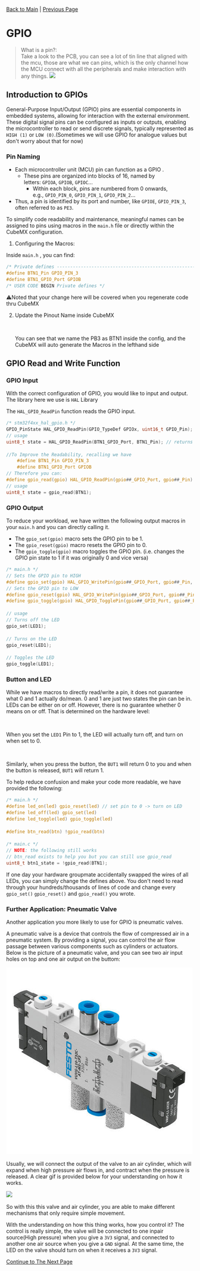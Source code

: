 [Back to Main](README.md) | [Previous Page](01-Basic-structure.md)

# GPIO

> What is a pin?:\
> Take a look to the PCB, you can see a lot of tin line that aligned with the mcu, those are what we can pins, which is the only channel how the MCU connect with all the peripherals and make interaction with any things.
> ![](./image/mcu_on_pcb.png)

## Introduction to GPIOs

General-Purpose Input/Output (GPIO) pins are essential components in embedded systems, allowing for interaction with the external environment. These digital signal pins can be configured as inputs or outputs, enabling the microcontroller to read or send discrete signals, typically represented as `HIGH (1)` or `LOW (0)`.(Sometimes we will use GPIO for analogue values but don't worry about that for now)

### Pin Naming

- Each microcontroller unit (MCU) pin can function as a GPIO .
  - These pins are organized into blocks of 16, named by letters: `GPIOA`, `GPIOB`, `GPIOC`...
    - Within each block, pins are numbered from 0 onwards, e.g., `GPIO_PIN_0`, `GPIO_PIN_1`, `GPIO_PIN_2`...
- Thus, a pin is identified by its port and number, like `GPIOE`, `GPIO_PIN_3`, often referred to as `PE3`.

To simplify code readability and maintenance, meaningful names can be assigned to pins using macros in the `main.h` file or directly within the CubeMX configuration.

1.  Configuring the Macros:

Inside `main.h` , you can find:

```c
/* Private defines -----------------------------------------------------------*/
#define BTN1_Pin GPIO_PIN_3
#define BTN1_GPIO_Port GPIOB
/* USER CODE BEGIN Private defines */
```

⚠️Noted that your change here will be covered when you regenerate code thru CubeMX

2.  Update the Pinout Name inside CubeMX

    <figure><img src="image/GPIO_Naming.png" alt=""><figcaption></figcaption></figure>

    You can see that we name the PB3 as BTN1 inside the config, and the CubeMX will auto generate the Macros in the lefthand side

## GPIO Read and Write Function

### GPIO Input

With the correct configuration of GPIO, you would like to input and output. The library here we use is `HAL` Library

The `HAL_GPIO_ReadPin` function reads the GPIO input.

```c
/* stm32f4xx_hal_gpio.h */
GPIO_PinState HAL_GPIO_ReadPin(GPIO_TypeDef GPIOx, uint16_t GPIO_Pin);
// usage
uint8_t state = HAL_GPIO_ReadPin(BTN1_GPIO_Port, BTN1_Pin); // returns 0 or 1

//To Improve the Readability, recalling we have
    #define BTN1_Pin GPIO_PIN_3
    #define BTN1_GPIO_Port GPIOB
// Therefore you can:
#define gpio_read(gpio) HAL_GPIO_ReadPin(gpio##_GPIO_Port, gpio##_Pin)
// usage
uint8_t state = gpio_read(BTN1);
```

### GPIO Output

To reduce your workload, we have written the following output macros in your `main.h` and you can directly calling it.

- The `gpio_set(gpio)` macro sets the GPIO pin to be 1.
- The `gpio_reset(gpio)` macro resets the GPIO pin to 0.
- The `gpio_toggle(gpio)` macro toggles the GPIO pin. (i.e. changes the GPIO pin state to 1 if it was originally 0 and vice versa)

```c
/* main.h */
// Sets the GPIO pin to HIGH
#define gpio_set(gpio) HAL_GPIO_WritePin(gpio##_GPIO_Port, gpio##_Pin, GPIO_PIN_SET)
// Sets the GPIO pin to LOW
#define gpio_reset(gpio) HAL_GPIO_WritePin(gpio##_GPIO_Port, gpio##_Pin, GPIO_PIN_RESET)
#define gpio_toggle(gpio) HAL_GPIO_TogglePin(gpio##_GPIO_Port, gpio##_Pin)

// usage
// Turns off the LED
gpio_set(LED1);

// Turns on the LED
gpio_reset(LED1);

// Toggles the LED
gpio_toggle(LED1);
```

### Button and LED

While we have macros to directly read/write a pin, it does not guarantee what 0 and 1 actually do/mean. 0 and 1 are just two states the pin can be in. LEDs can be either on or off. However, there is no guarantee whether 0 means on or off. That is determined on the hardware level:

<figure><img src="image/LED_Sch.png" alt=""><figcaption></figcaption></figure>

When you set the `LED1` Pin to 1, the LED will actually turn off, and turn on when set to 0.

<figure><img src="image/BTN_Sch.png" alt=""><figcaption></figcaption></figure>

Similarly, when you press the button, the `BUT1` will return 0 to you and when the button is released, `BUT1` will return 1.

To help reduce confusion and make your code more readable, we have provided the following:

```c
/* main.h */
#define led_on(led) gpio_reset(led) // set pin to 0 -> turn on LED
#define led_off(led) gpio_set(led)
#define led_toggle(led) gpio_toggle(led)

#define btn_read(btn) !gpio_read(btn)

/* main.c */
// NOTE: the following still works
// btn_read exists to help you but you can still use gpio_read
uint8_t btn1_state = !gpio_read(BTN1);
```

If one day your hardware groupmate accidentally swapped the wires of all LEDs, you can simply change the defines above. You don't need to read through your hundreds/thousands of lines of code and change every `gpio_set()` `gpio_reset()` and `gpio_read()` you wrote.

### Further Application: Pneumatic Valve

Another application you more likely to use for GPIO is pneumatic valves.

A pneumatic valve is a device that controls the flow of compressed air in a pneumatic system. By providing a signal, you can control the air flow passage between various components such as cylinders or actuators. Below is the picture of a pneumatic valve, and you can see two air input holes on top and one air output on the buttom:

![A picture of Pneumatic Valve](./image/Festo_Pneumatic_valve.png)

Usually, we will connect the output of the valve to an air cylinder, which will expand when high pressure air flows in, and contract when the pressure is released. A clear gif is provided below for your understanding on how it works.

![](./image/air_cylinder_demo.gif)

So with this this valve and air cylinder, you are able to make different mechanisms that only require simple movement.

<!-- ![Photo of a clamp with valve and air cylinder]() -->

With the understanding on how this thing works, how you control it?
The control is really simple, the valve will be connected to one inpair source(High pressure) when you give a `3V3` signal, and connected to another one air source when you give a `GND` signal. At the same time, the LED on the valve should turn on when it receives a `3V3` signal.

[Continue to The Next Page](./03-HAL-Clock.md)
